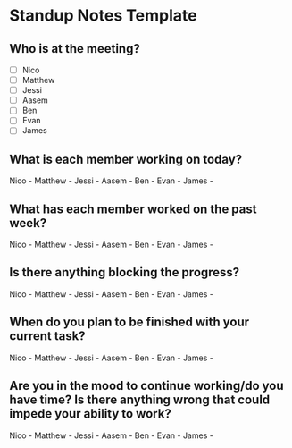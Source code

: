 # Standup Notes Template

Who is at the meeting?
-----------------
- [ ] Nico
- [ ] Matthew
- [ ] Jessi
- [ ] Aasem
- [ ] Ben
- [ ] Evan
- [ ] James

What is each member working on today? 
-----------------
Nico -
Matthew -
Jessi -
Aasem -
Ben -
Evan -
James -

What has each member worked on the past week? 
-----------------
Nico -
Matthew -
Jessi -
Aasem -
Ben -
Evan -
James -

Is there anything blocking the progress?
-----------------
Nico -
Matthew -
Jessi -
Aasem -
Ben -
Evan -
James -

When do you plan to be finished with your current task?
-----------------
Nico -
Matthew -
Jessi -
Aasem -
Ben -
Evan -
James -

Are you in the mood to continue working/do you have time? Is there anything wrong that could impede your ability to work?
-----------------
Nico -
Matthew -
Jessi -
Aasem -
Ben -
Evan -
James -

